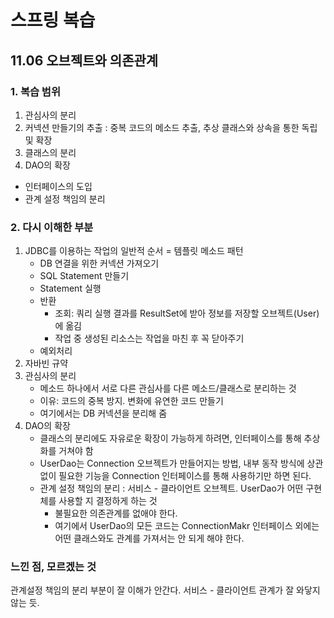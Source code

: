 # 스프링 복습

## 11.06 오브젝트와 의존관계

### 1. 복습 범위
1. 관심사의 분리
2. 커넥션 만들기의 추출 : 중복 코드의 메소드 추출, 추상 클래스와 상속을 통한 독립 및 확장
3. 클래스의 분리
4. DAO의 확장 
  - 인터페이스의 도입
  - 관계 설정 책임의 분리

### 2. 다시 이해한 부분
1. JDBC를 이용하는 작업의 일반적 순서 = 템플릿 메소드 패턴
    - DB 연결을 위한 커넥션 가져오기
    - SQL Statement 만들기
    - Statement 실행
    - 반환
      - 조회: 쿼리 실행 결과를 ResultSet에 받아 정보를 저장할 오브젝트(User)에 옮김
      - 작업 중 생성된 리소스는 작업을 마친 후 꼭 닫아주기
    - 예외처리
2. 자바빈 규약
3. 관심사의 분리
   - 메소드 하나에서 서로 다른 관심사를 다른 메소드/클래스로 분리하는 것
   - 이유: 코드의 중복 방지. 변화에 유연한 코드 만들기
   - 여기에서는 DB 커넥션을 분리해 줌
4. DAO의 확장
   - 클래스의 분리에도 자유로운 확장이 가능하게 하려면, 인터페이스를 통해 추상화를 거쳐야 함
   - UserDao는 Connection 오브젝트가 만들어지는 방법, 내부 동작 방식에 상관없이 필요한 기능을 Connection 인터페이스를 통해 사용하기만 하면 된다.
   - 관계 설정 책임의 분리 : 서비스 - 클라이언트 오브젝트. UserDao가 어떤 구현체를 사용할 지 결정하게 하는 것
     - 불필요한 의존관계를 없애야 한다.
     - 여기에서 UserDao의 모든 코드는 ConnectionMakr 인터페이스 외에는 어떤 클래스와도 관계를 가져서는 안 되게 해야 한다.


### 느낀 점, 모르겠는 것
관계설정 책임의 분리 부분이 잘 이해가 안간다. 서비스 - 클라이언트 관계가 잘 와닿지 않는 듯.
